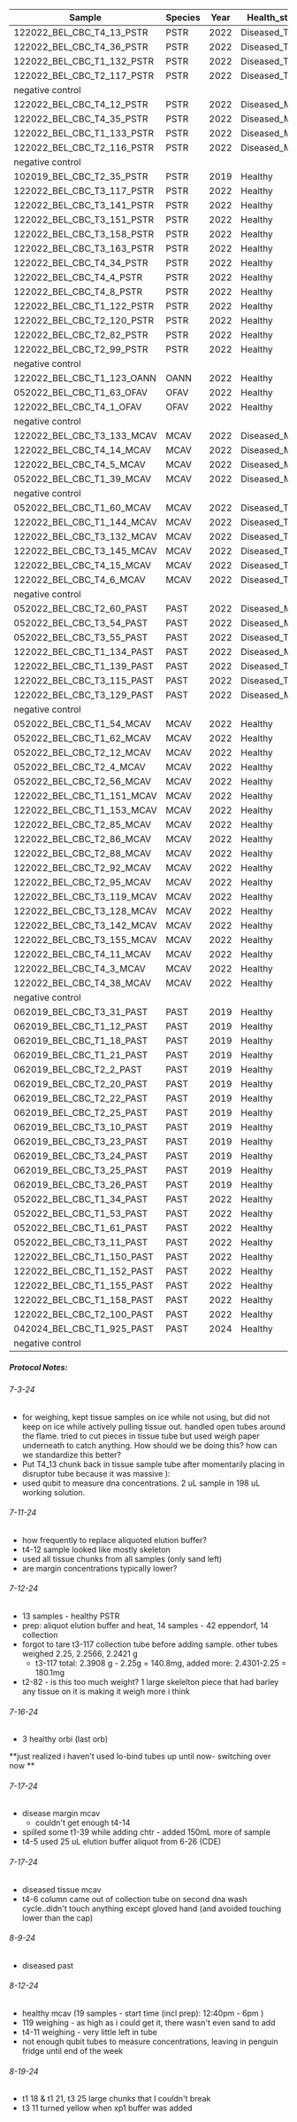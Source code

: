 
| Sample                     | Species | Year | Health_status   | Starting_Weight | Date_Extracted | Raw_ng_ul | Extracted_Location |     |
| -------------------------- | ------- | ---- | --------------- | --------------- | -------------- | --------- | ------------------ | --- |
| 122022_BEL_CBC_T4_13_PSTR  | PSTR    | 2022 | Diseased_Tissue | 178.7           | 7/3/2024       | 6.21      | UML_R2_B26         |     |
| 122022_BEL_CBC_T4_36_PSTR  | PSTR    | 2022 | Diseased_Tissue | 177.3           | 7/3/2024       | 34.8      | UML_R2_B26         |     |
| 122022_BEL_CBC_T1_132_PSTR | PSTR    | 2022 | Diseased_Tissue | 171.6           | 7/3/2024       | 29.4      | UML_R2_B26         |     |
| 122022_BEL_CBC_T2_117_PSTR | PSTR    | 2022 | Diseased_Tissue | 280.8           | 7/3/2024       | 22.5      | UML_R2_B26         |     |
| negative control           |         |      |                 |                 | 7/3/2024       | too low   | UML_R2_B26         |     |
| 122022_BEL_CBC_T4_12_PSTR  | PSTR    | 2022 | Diseased_Margin | 179.5           | 7/11/2024      | 3.49      | UML_R2_B26         |     |
| 122022_BEL_CBC_T4_35_PSTR  | PSTR    | 2022 | Diseased_Margin | 207.7           | 7/11/2024      | 13.0      | UML_R2_B26         |     |
| 122022_BEL_CBC_T1_133_PSTR | PSTR    | 2022 | Diseased_Margin | 179             | 7/11/2024      | 9.9       | UML_R2_B26         |     |
| 122022_BEL_CBC_T2_116_PSTR | PSTR    | 2022 | Diseased_Margin | 188.7           | 7/11/2024      | 7.87      | UML_R2_B26         |     |
| negative control           |         |      |                 |                 | 7/11/2024      | too low   | UML_R2_B26         |     |
| 102019_BEL_CBC_T2_35_PSTR  | PSTR    | 2019 | Healthy         | 219.4           | 7/12/2024      | 19.0      | UML_R2_B26         |     |
| 122022_BEL_CBC_T3_117_PSTR | PSTR    | 2022 | Healthy         | 180.1           | 7/12/2024      | 22.7      | UML_R2_B26         |     |
| 122022_BEL_CBC_T3_141_PSTR | PSTR    | 2022 | Healthy         | 219.4           | 7/12/2024      | 6.21      | UML_R2_B26         |     |
| 122022_BEL_CBC_T3_151_PSTR | PSTR    | 2022 | Healthy         | 171.6           | 7/12/2024      | 10.8      | UML_R2_B26         |     |
| 122022_BEL_CBC_T3_158_PSTR | PSTR    | 2022 | Healthy         | 283.9           | 7/12/2024      | 8.87      | UML_R2_B26         |     |
| 122022_BEL_CBC_T3_163_PSTR | PSTR    | 2022 | Healthy         | 172.3           | 7/12/2024      | 12.0      | UML_R2_B26         |     |
| 122022_BEL_CBC_T4_34_PSTR  | PSTR    | 2022 | Healthy         | 270.4           | 7/12/2024      | 3.99      | UML_R2_B26         |     |
| 122022_BEL_CBC_T4_4_PSTR   | PSTR    | 2022 | Healthy         | 163.1           | 7/12/2024      | 7.07      | UML_R2_B26         |     |
| 122022_BEL_CBC_T4_8_PSTR   | PSTR    | 2022 | Healthy         | 95.5            | 7/12/2024      | 4.63      | UML_R2_B26         |     |
| 122022_BEL_CBC_T1_122_PSTR | PSTR    | 2022 | Healthy         | 199.4           | 7/12/2024      | 9.58      | UML_R2_B26         |     |
| 122022_BEL_CBC_T2_120_PSTR | PSTR    | 2022 | Healthy         | 176.1           | 7/12/2024      | 14.7      | UML_R2_B26         |     |
| 122022_BEL_CBC_T2_82_PSTR  | PSTR    | 2022 | Healthy         | 365             | 7/12/2024      | 17.7      | UML_R2_B26         |     |
| 122022_BEL_CBC_T2_99_PSTR  | PSTR    | 2022 | Healthy         | 243.2           | 7/12/2024      | 34.2      | UML_R2_B26         |     |
| negative control           |         |      |                 |                 | 7/12/2024      | too low   | UML_R2_B26         |     |
| 122022_BEL_CBC_T1_123_OANN | OANN    | 2022 | Healthy         | 160.2           | 7/16/2024      | 9.51      | UML_R2_B26         |     |
| 052022_BEL_CBC_T1_63_OFAV  | OFAV    | 2022 | Healthy         | 174.4           | 7/16/2024      | 9.86      | UML_R2_B26         |     |
| 122022_BEL_CBC_T4_1_OFAV   | OFAV    | 2022 | Healthy         | 183.5           | 7/16/2024      | 44.7      | UML_R2_B26         |     |
| negative control           |         |      |                 |                 | 7/16/2024      | too low   | UML_R2_B26         |     |
| 122022_BEL_CBC_T3_133_MCAV | MCAV    | 2022 | Diseased_Margin | 205.6           | 7/17/2024      | 3.5       | UML_R2_B26         |     |
| 122022_BEL_CBC_T4_14_MCAV  | MCAV    | 2022 | Diseased_Margin | 118.5           | 7/17/2024      | 5.99      | UML_R2_B26         |     |
| 122022_BEL_CBC_T4_5_MCAV   | MCAV    | 2022 | Diseased_Margin | 171.3           | 7/17/2024      | 14.5      | UML_R2_B26         |     |
| 052022_BEL_CBC_T1_39_MCAV  | MCAV    | 2022 | Diseased_Margin | 269.3           | 7/17/2024      | 7.32      | UML_R2_B26         |     |
| negative control           |         |      |                 |                 | 7/17/2024      | too low   | UML_R2_B26         |     |
| 052022_BEL_CBC_T1_60_MCAV  | MCAV    | 2022 | Diseased_Tissue | 306.0           | 7/19/2024      | 4.47      | UML_R2_B26         |     |
| 122022_BEL_CBC_T1_144_MCAV | MCAV    | 2022 | Diseased_Tissue | 248.0           | 7/19/2024      | 3.03      | UML_R2_B26         |     |
| 122022_BEL_CBC_T3_132_MCAV | MCAV    | 2022 | Diseased_Tissue | 182.4           | 7/19/2024      | 14.1      | UML_R2_B26         |     |
| 122022_BEL_CBC_T3_145_MCAV | MCAV    | 2022 | Diseased_Tissue | 187.5           | 7/19/2024      | 5.74      | UML_R2_B26         |     |
| 122022_BEL_CBC_T4_15_MCAV  | MCAV    | 2022 | Diseased_Tissue | 215.0           | 7/19/2024      | 2.03      | UML_R2_B26         |     |
| 122022_BEL_CBC_T4_6_MCAV   | MCAV    | 2022 | Diseased_Tissue | 228.2           | 7/19/2024      | 37.3      | UML_R2_B26         |     |
| negative control           |         |      |                 |                 | 7/19/2024      | too low   | UML_R2_B26         |     |
| 052022_BEL_CBC_T2_60_PAST  | PAST    | 2022 | Diseased_Margin | 356.6           | 8/9/2024       | 2.44      | UML_R2_B26         |     |
| 052022_BEL_CBC_T3_54_PAST  | PAST    | 2022 | Diseased_Margin | 232.7           | 8/9/2024       | 1.41      | UML_R2_B26         |     |
| 052022_BEL_CBC_T3_55_PAST  | PAST    | 2022 | Diseased_Tissue | 227.2           | 8/9/2024       | 0.933     | UML_R2_B26         |     |
| 122022_BEL_CBC_T1_134_PAST | PAST    | 2022 | Diseased_Margin | 191.1           | 8/9/2024       | 1.21      | UML_R2_B26         |     |
| 122022_BEL_CBC_T1_139_PAST | PAST    | 2022 | Diseased_Tissue | 224.2           | 8/9/2024       | 1.25      | UML_R2_B26         |     |
| 122022_BEL_CBC_T3_115_PAST | PAST    | 2022 | Diseased_Tissue | 191.5           | 8/9/2024       | 1.21      | UML_R2_B26         |     |
| 122022_BEL_CBC_T3_129_PAST | PAST    | 2022 | Diseased_Margin | 213.3           | 8/9/2024       | 0.976     | UML_R2_B26         |     |
| negative control           |         |      |                 |                 |                | too low   | UML_R2_B26         |     |
| 052022_BEL_CBC_T1_54_MCAV  | MCAV    | 2022 | Healthy         | 199.9           | 8/12/2024      |           | UML_R2_B26         |     |
| 052022_BEL_CBC_T1_62_MCAV  | MCAV    | 2022 | Healthy         | 264.5           | 8/12/2024      |           | UML_R2_B26         |     |
| 052022_BEL_CBC_T2_12_MCAV  | MCAV    | 2022 | Healthy         | 219.3           | 8/12/2024      |           | UML_R2_B26         |     |
| 052022_BEL_CBC_T2_4_MCAV   | MCAV    | 2022 | Healthy         | 335.5           | 8/12/2024      |           | UML_R2_B26         |     |
| 052022_BEL_CBC_T2_56_MCAV  | MCAV    | 2022 | Healthy         | 226.0           | 8/12/2024      |           | UML_R2_B26         |     |
| 122022_BEL_CBC_T1_151_MCAV | MCAV    | 2022 | Healthy         | 335.7           | 8/12/2024      |           | UML_R2_B26         |     |
| 122022_BEL_CBC_T1_153_MCAV | MCAV    | 2022 | Healthy         | 180.4           | 8/12/2024      |           | UML_R2_B26         |     |
| 122022_BEL_CBC_T2_85_MCAV  | MCAV    | 2022 | Healthy         | 169.8           | 8/12/2024      |           | UML_R2_B26         |     |
| 122022_BEL_CBC_T2_86_MCAV  | MCAV    | 2022 | Healthy         | 414.0           | 8/12/2024      |           | UML_R2_B26         |     |
| 122022_BEL_CBC_T2_88_MCAV  | MCAV    | 2022 | Healthy         | 226.0           | 8/12/2024      |           | UML_R2_B26         |     |
| 122022_BEL_CBC_T2_92_MCAV  | MCAV    | 2022 | Healthy         | 144.3           | 8/12/2024      |           | UML_R2_B26         |     |
| 122022_BEL_CBC_T2_95_MCAV  | MCAV    | 2022 | Healthy         | 224.8           | 8/12/2024      |           | UML_R2_B26         |     |
| 122022_BEL_CBC_T3_119_MCAV | MCAV    | 2022 | Healthy         | 116.8           | 8/12/2024      |           | UML_R2_B26         |     |
| 122022_BEL_CBC_T3_128_MCAV | MCAV    | 2022 | Healthy         | 208.0           | 8/12/2024      |           | UML_R2_B26         |     |
| 122022_BEL_CBC_T3_142_MCAV | MCAV    | 2022 | Healthy         | 220.6           | 8/12/2024      |           | UML_R2_B26         |     |
| 122022_BEL_CBC_T3_155_MCAV | MCAV    | 2022 | Healthy         | 272.6           | 8/12/2024      |           | UML_R2_B26         |     |
| 122022_BEL_CBC_T4_11_MCAV  | MCAV    | 2022 | Healthy         | 144.3           | 8/12/2024      |           | UML_R2_B26         |     |
| 122022_BEL_CBC_T4_3_MCAV   | MCAV    | 2022 | Healthy         | 185.6           | 8/12/2024      |           | UML_R2_B26         |     |
| 122022_BEL_CBC_T4_38_MCAV  | MCAV    | 2022 | Healthy         | 340.1           | 8/12/2024      |           | UML_R2_B26         |     |
| negative control           |         |      |                 |                 |                |           |                    |     |
| 062019_BEL_CBC_T3_31_PAST  | PAST    | 2019 | Healthy         | 294.4           |                |           |                    |     |
| 062019_BEL_CBC_T1_12_PAST  | PAST    | 2019 | Healthy         | 240.5           |                |           |                    |     |
| 062019_BEL_CBC_T1_18_PAST  | PAST    | 2019 | Healthy         | 468.2           |                |           |                    |     |
| 062019_BEL_CBC_T1_21_PAST  | PAST    | 2019 | Healthy         | 313.4           |                |           |                    |     |
| 062019_BEL_CBC_T2_2_PAST   | PAST    | 2019 | Healthy         | 257.8           |                |           |                    |     |
| 062019_BEL_CBC_T2_20_PAST  | PAST    | 2019 | Healthy         | 241.2           |                |           |                    |     |
| 062019_BEL_CBC_T2_22_PAST  | PAST    | 2019 | Healthy         | 251.7           |                |           |                    |     |
| 062019_BEL_CBC_T2_25_PAST  | PAST    | 2019 | Healthy         | 239.1           |                |           |                    |     |
| 062019_BEL_CBC_T3_10_PAST  | PAST    | 2019 | Healthy         | 395.2           |                |           |                    |     |
| 062019_BEL_CBC_T3_23_PAST  | PAST    | 2019 | Healthy         | 154.0           |                |           |                    |     |
| 062019_BEL_CBC_T3_24_PAST  | PAST    | 2019 | Healthy         | 267.3           |                |           |                    |     |
| 062019_BEL_CBC_T3_25_PAST  | PAST    | 2019 | Healthy         | 481.3           |                |           |                    |     |
| 062019_BEL_CBC_T3_26_PAST  | PAST    | 2019 | Healthy         | 176.6           |                |           |                    |     |
| 052022_BEL_CBC_T1_34_PAST  | PAST    | 2022 | Healthy         | 217.2           |                |           |                    |     |
| 052022_BEL_CBC_T1_53_PAST  | PAST    | 2022 | Healthy         | 243.5           |                |           |                    |     |
| 052022_BEL_CBC_T1_61_PAST  | PAST    | 2022 | Healthy         | 290.3           |                |           |                    |     |
| 052022_BEL_CBC_T3_11_PAST  | PAST    | 2022 | Healthy         | 233.4           |                |           |                    |     |
| 122022_BEL_CBC_T1_150_PAST | PAST    | 2022 | Healthy         | 242.7           |                |           |                    |     |
| 122022_BEL_CBC_T1_152_PAST | PAST    | 2022 | Healthy         | 151.6           |                |           |                    |     |
| 122022_BEL_CBC_T1_155_PAST | PAST    | 2022 | Healthy         | 201.6           |                |           |                    |     |
| 122022_BEL_CBC_T1_158_PAST | PAST    | 2022 | Healthy         | 192.0           |                |           |                    |     |
| 122022_BEL_CBC_T2_100_PAST | PAST    | 2022 | Healthy         | 185.5           |                |           |                    |     |
| 042024_BEL_CBC_T1_925_PAST | PAST    | 2024 | Healthy         | 352.5           |                |           |                    |     |
| negative control           |         |      |                 |                 |                |           |                    |     |


##### Protocol Notes: 
###### 7-3-24
- for weighing, kept tissue samples on ice while not using, but did not keep on ice while actively pulling tissue out. handled open tubes around the flame. tried to cut pieces in tissue tube but used weigh paper underneath to catch anything. How should we be doing this? how can we standardize this better? 
- Put T4_13 chunk back in tissue sample tube after momentarily placing in disruptor tube because it was massive ): 
- used qubit to measure dna concentrations. 2 uL sample in 198 uL working solution.
###### 7-11-24
- how frequently to replace aliquoted elution buffer?
- t4-12 sample looked like mostly skeleton
- used all tissue chunks from all samples (only sand left)
- are margin concentrations typically lower?

###### 7-12-24
- 13 samples - healthy PSTR 
- prep: aliquot elution buffer and heat, 14 samples - 42 eppendorf, 14 collection 
- forgot to tare t3-117 collection tube before adding sample. other tubes weighed 2.25, 2.2566, 2.2421 g 
	- t3-117 total: 2.3908 g - 2.25g = 140.8mg, added more: 2.4301-2.25 = 180.1mg 
- t2-82 - is this too much weight? 1 large skelelton piece that had barley any tissue on it is making it weigh more i think 

###### 7-16-24
- 3 healthy orbi (last orb)

**just realized i haven't used lo-bind tubes up until now- switching over now **

###### 7-17-24
- disease margin mcav 
	- couldn't get enough t4-14
- spilled some t1-39 while adding chtr - added 150mL more of sample 
- t4-5 used 25 uL elution buffer aliquot from 6-26 (CDE)

###### 7-17-24
- diseased tissue mcav 
- t4-6 column came out of collection tube on second dna wash cycle..didn't touch anything except gloved hand (and avoided touching lower than the cap)

###### 8-9-24
- diseased past 
###### 8-12-24
- healthy mcav (19 samples - start time (incl prep): 12:40pm  - 6pm )
- 119 weighing - as high as i could get it, there wasn't even sand to add 
- t4-11 weighing - very little left in tube 
- not enough qubit tubes to measure concentrations, leaving in penguin fridge until end of the week 

###### 8-19-24 
- t1 18 & t1 21, t3 25 large chunks that I couldn't break 
- t3 11 turned yellow when xp1 buffer was added 

